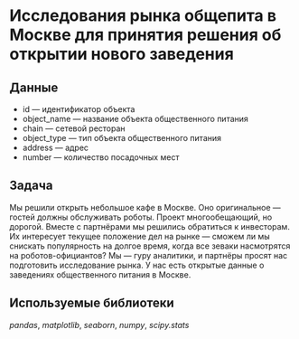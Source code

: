 # Исследования рынка общепита в Москве для принятия решения об открытии нового заведения


## Данные

- id — идентификатор объекта
- object_name — название объекта общественного питания
- chain — сетевой ресторан
- object_type — тип объекта общественного питания
- address — адрес
- number — количество посадочных мест

## Задача

Мы решили открыть небольшое кафе в Москве. Оно оригинальное — гостей должны обслуживать роботы. Проект многообещающий, но дорогой.
Вместе с партнёрами мы решились обратиться к инвесторам. Их интересует текущее положение дел на рынке — сможем ли мы снискать
популярность на долгое время, когда все зеваки насмотрятся на роботов-официантов?
Мы — гуру аналитики, и партнёры просят нас подготовить исследование рынка. У нас есть открытые данные о заведениях общественного питания в
Москве.

## Используемые библиотеки

*pandas*, *matplotlib*, *seaborn*, *numpy*, *scipy.stats*

